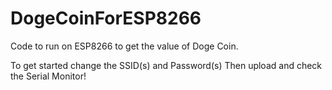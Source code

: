 # DogeCoinForESP8266
Code to run on ESP8266 to get the value of Doge Coin.

To get started change the SSID(s) and Password(s)
Then upload and check the Serial Monitor!
